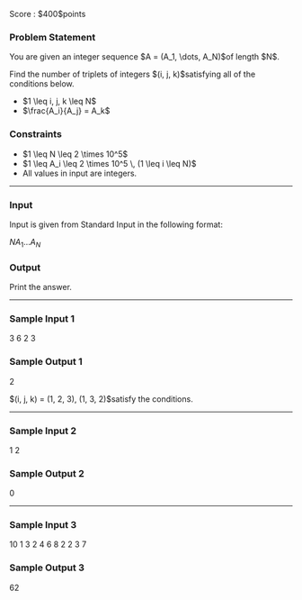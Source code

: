 
<div>

<span>

<span>

<p>
Score : $400$points
</p>

<div>

<section>

### **Problem Statement**

<p>
You are given an integer sequence $A = (A_1, \dots, A_N)$of length $N$.
</p>

<p>
Find the number of triplets of integers $(i, j, k)$satisfying all of the conditions below.
</p>

<ul>

<li>
$1 \leq i, j, k \leq N$
</li>

<li>
$\frac{A_i}{A_j} = A_k$
</li>

</ul>

</section>

</div>

<div>

<section>

### **Constraints**

<ul>

<li>
$1 \leq N \leq 2 \times 10^5$
</li>

<li>
$1 \leq A_i \leq 2 \times 10^5 \, (1 \leq i \leq N)$
</li>

<li>
All values in input are integers.
</li>

</ul>

</section>

</div>

---

<div>

<div>

<section>

### **Input**

<p>
Input is given from Standard Input in the following format:
</p>

<div>

$N$$A_1$$\ldots$$A_N$
</div>

</section>

</div>

<div>

<section>

### **Output**

<p>
Print the answer.
</p>

</section>

</div>

</div>

---

<div>

<section>

### **Sample Input 1**

<div>

3
6 2 3

</div>

</section>

</div>

<div>

<section>

### **Sample Output 1**

<div>

2

</div>

<p>
$(i, j, k) = (1, 2, 3), (1, 3, 2)$satisfy the conditions.
</p>

</section>

</div>

---

<div>

<section>

### **Sample Input 2**

<div>

1
2

</div>

</section>

</div>

<div>

<section>

### **Sample Output 2**

<div>

0

</div>

</section>

</div>

---

<div>

<section>

### **Sample Input 3**

<div>

10
1 3 2 4 6 8 2 2 3 7

</div>

</section>

</div>

<div>

<section>

### **Sample Output 3**

<div>

62

</div>

</section>

</div>

</span>

</span>

</div>
